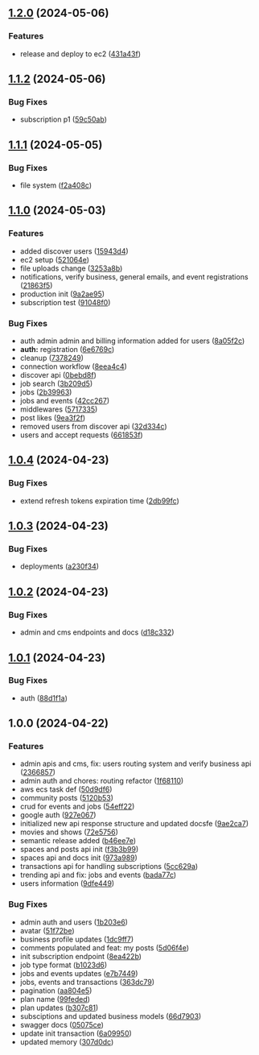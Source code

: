 ## [1.2.0](https://github.com/NodesByTGM/nodes-server/compare/v1.1.2...v1.2.0) (2024-05-06)


### Features

* release and deploy to ec2 ([431a43f](https://github.com/NodesByTGM/nodes-server/commit/431a43fc0fb309d3f46d3f7710a5a56f9e8f8817))

## [1.1.2](https://github.com/NodesByTGM/nodes-server/compare/v1.1.1...v1.1.2) (2024-05-06)


### Bug Fixes

* subscription p1 ([59c50ab](https://github.com/NodesByTGM/nodes-server/commit/59c50ab226c4e11f14cb5df7c033e19aa3b71b59))

## [1.1.1](https://github.com/NodesByTGM/nodes-server/compare/v1.1.0...v1.1.1) (2024-05-05)


### Bug Fixes

* file system ([f2a408c](https://github.com/NodesByTGM/nodes-server/commit/f2a408cc8a889a9e5c3b8619cf51011e8c6e3b94))

## [1.1.0](https://github.com/NodesByTGM/nodes-server/compare/v1.0.4...v1.1.0) (2024-05-03)


### Features

* added discover users ([15943d4](https://github.com/NodesByTGM/nodes-server/commit/15943d425137a536d15c63d0dea3a322fdbcb295))
* ec2 setup ([521064e](https://github.com/NodesByTGM/nodes-server/commit/521064ef39a4a875fc01f03912d174681a816d51))
* file uploads change ([3253a8b](https://github.com/NodesByTGM/nodes-server/commit/3253a8b98f1a582d6dfcf53f298c33c1bbd3bb88))
* notifications, verify business, general emails, and event registrations ([21863f5](https://github.com/NodesByTGM/nodes-server/commit/21863f55c551b5565e5a70160a0c62c5dbf5dc28))
* production init ([9a2ae95](https://github.com/NodesByTGM/nodes-server/commit/9a2ae95377ef94134207ad58f4000840e8729beb))
* subscription test ([91048f0](https://github.com/NodesByTGM/nodes-server/commit/91048f0ad42ce8cde13b9020032d9c3306e05fbc))


### Bug Fixes

* auth admin admin and billing information added for users ([8a05f2c](https://github.com/NodesByTGM/nodes-server/commit/8a05f2c0a222172fd00f5161e5b0ce3371b7783e))
* **auth:** registration ([6e6769c](https://github.com/NodesByTGM/nodes-server/commit/6e6769ced7f0b32c6bb1d0dd63189c3d30aa6c14))
* cleanup ([7378249](https://github.com/NodesByTGM/nodes-server/commit/7378249e5bf1b02feaa8a5331e163fc7c9a67c25))
* connection workflow ([8eea4c4](https://github.com/NodesByTGM/nodes-server/commit/8eea4c48e30649e23602abf9070e80edc5f6fddc))
* discover api ([0bebd8f](https://github.com/NodesByTGM/nodes-server/commit/0bebd8fa9373d89fd82e8619bc2cd1c30960957d))
* job search ([3b209d5](https://github.com/NodesByTGM/nodes-server/commit/3b209d574b45117f0a5ecb65382961e31364fea9))
* jobs ([2b39963](https://github.com/NodesByTGM/nodes-server/commit/2b39963ac5d948b98b7bd7400874f457a22104f6))
* jobs and events ([42cc267](https://github.com/NodesByTGM/nodes-server/commit/42cc267bf993171028bc6cf8b59ad8e36e2c077d))
* middlewares ([5717335](https://github.com/NodesByTGM/nodes-server/commit/5717335d9b3693ce1d318fe23c0e1da51c693cbf))
* post likes ([9ea3f2f](https://github.com/NodesByTGM/nodes-server/commit/9ea3f2f175f960f01d6f0debdb3293e66830824d))
* removed users from discover api ([32d334c](https://github.com/NodesByTGM/nodes-server/commit/32d334cecb1814b9deb762cd6690e33f5cc3473a))
* users and accept requests ([661853f](https://github.com/NodesByTGM/nodes-server/commit/661853fe54de46521642c7b5ddc4bc778bcfaf7b))

## [1.0.4](https://github.com/NodesByTGM/nodes-server/compare/v1.0.3...v1.0.4) (2024-04-23)


### Bug Fixes

* extend refresh tokens expiration time ([2db99fc](https://github.com/NodesByTGM/nodes-server/commit/2db99fc8c0b8a2b7c2903d1fe3aa185a1caf9c7d))

## [1.0.3](https://github.com/NodesByTGM/nodes-server/compare/v1.0.2...v1.0.3) (2024-04-23)


### Bug Fixes

* deployments ([a230f34](https://github.com/NodesByTGM/nodes-server/commit/a230f34ed7f6b917ccc3d33460cc159ca3d9f883))

## [1.0.2](https://github.com/NodesByTGM/nodes-server/compare/v1.0.1...v1.0.2) (2024-04-23)


### Bug Fixes

* admin and cms endpoints and docs ([d18c332](https://github.com/NodesByTGM/nodes-server/commit/d18c332e72b03ce6870cd2ff501fd8e56d699939))

## [1.0.1](https://github.com/NodesByTGM/nodes-server/compare/v1.0.0...v1.0.1) (2024-04-23)


### Bug Fixes

* auth ([88d1f1a](https://github.com/NodesByTGM/nodes-server/commit/88d1f1aba20ef2d296098c395e70c80ed9eae82f))

## 1.0.0 (2024-04-22)


### Features

* admin apis and cms, fix: users routing system and verify business api ([2366857](https://github.com/NodesByTGM/nodes-server/commit/236685797ae0100de8205ea3292b4848c12f7a61))
* admin auth and chores: routing refactor ([1f68110](https://github.com/NodesByTGM/nodes-server/commit/1f68110611ff9728ec963b0446664e2848b8cdb1))
* aws ecs task def ([50d9df6](https://github.com/NodesByTGM/nodes-server/commit/50d9df66f6fb29d6c8501948ae63d080a139e6a2))
* community posts ([5120b53](https://github.com/NodesByTGM/nodes-server/commit/5120b538484a75994469f782a378f5add601dc6f))
* crud for events and jobs ([54eff22](https://github.com/NodesByTGM/nodes-server/commit/54eff2277b06219e6dd392aed7af27188a5bfb28))
* google auth ([927e067](https://github.com/NodesByTGM/nodes-server/commit/927e067127f93aeba84004f010605cd55f6245ad))
* initialized new api response structure and updated docsfe ([9ae2ca7](https://github.com/NodesByTGM/nodes-server/commit/9ae2ca7d1a46a599f8e44bcec910b70ecf4621a4))
* movies and shows ([72e5756](https://github.com/NodesByTGM/nodes-server/commit/72e57564bdfc8e57f08299927a449e68c3fab414))
* semantic release added ([b46ee7e](https://github.com/NodesByTGM/nodes-server/commit/b46ee7ee8ce4a4953d643f046d0498645f632df0))
* spaces and posts api init ([f3b3b99](https://github.com/NodesByTGM/nodes-server/commit/f3b3b998a2b817ab392562c841c9964808dc5bbd))
* spaces api and docs init ([973a989](https://github.com/NodesByTGM/nodes-server/commit/973a98900d7bd28cd336102b8fc6bb9c939ec36b))
* transactions api for handling subscriptions ([5cc629a](https://github.com/NodesByTGM/nodes-server/commit/5cc629aab4ec9ad4e70e1b54ad120f1ff4bccd86))
* trending api and fix: jobs and events ([bada77c](https://github.com/NodesByTGM/nodes-server/commit/bada77c63addf7412d3a0127fe4c2cbcdace71aa))
* users information ([9dfe449](https://github.com/NodesByTGM/nodes-server/commit/9dfe4497184745a563a5aef34ed1cdd0662d6880))


### Bug Fixes

* admin auth and users ([1b203e6](https://github.com/NodesByTGM/nodes-server/commit/1b203e627315a1c050cbf16b32b0fc1206ed828e))
* avatar ([51f72be](https://github.com/NodesByTGM/nodes-server/commit/51f72be474117e38f4137ecce0990155e1a7a676))
* business profile updates ([1dc9ff7](https://github.com/NodesByTGM/nodes-server/commit/1dc9ff7090b2f9faec72fe282ac544535b972fa5))
* comments populated and feat: my posts ([5d06f4e](https://github.com/NodesByTGM/nodes-server/commit/5d06f4e44a3ff000400460bb23a8f062ed3423fc))
* init subscription endpoint ([8ea422b](https://github.com/NodesByTGM/nodes-server/commit/8ea422bda0809969e6dacdb6d66d2ab769972ee1))
* job type format ([b1023d6](https://github.com/NodesByTGM/nodes-server/commit/b1023d657b43742c6a06f12c00eec167f9482ead))
* jobs and events updates ([e7b7449](https://github.com/NodesByTGM/nodes-server/commit/e7b74495bbe30de5fbbe2fd2b77426ce25886f4f))
* jobs, events and transactions ([363dc79](https://github.com/NodesByTGM/nodes-server/commit/363dc79eb12c5f5ccb58ee4d208aec1c4ea74010))
* pagination ([aa804e5](https://github.com/NodesByTGM/nodes-server/commit/aa804e5b48775ff6d547bf4f4df70d68d79b9a40))
* plan name ([99feded](https://github.com/NodesByTGM/nodes-server/commit/99fededea8a248f547eb4adb391d36858ae0d6dc))
* plan updates ([b307c81](https://github.com/NodesByTGM/nodes-server/commit/b307c81dfc0e0d2ddf2b43af351adae6c5f602e2))
* subsciptions and updated business models ([66d7903](https://github.com/NodesByTGM/nodes-server/commit/66d7903ccf82514c68ba92388c526685417dcee1))
* swagger docs ([05075ce](https://github.com/NodesByTGM/nodes-server/commit/05075ce20231d90cf3f2d9b8b8107c96749e1ce4))
* update init transaction ([6a09950](https://github.com/NodesByTGM/nodes-server/commit/6a09950315305225045ac7a214d06b28404338d5))
* updated memory ([307d0dc](https://github.com/NodesByTGM/nodes-server/commit/307d0dc6884366e9a9372d4219bd3d3ffb7141d5))
